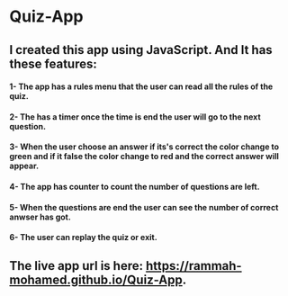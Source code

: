 # Quiz-App
## I created this app using JavaScript. And It has these features:
#### 1- The app has a rules menu that the user can read all the rules of the quiz.
#### 2- The has a timer once the time is end the user will go to the next question.
#### 3- When the user choose an answer if its's correct the color change to green and if it false the color change to red and the correct answer will appear.
#### 4- The app has counter to count the number of questions are left.
#### 5- When the questions are end the user can see the number of correct anwser has got.
#### 6- The user can replay the quiz or exit.
## The live app url is here: https://rammah-mohamed.github.io/Quiz-App.  
